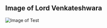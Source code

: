 ## Image of Lord Venkateshwara
![Image of Test](https://www.omnamaha.in/wp-content/uploads/2017/06/unnamed-696x522.jpg)
